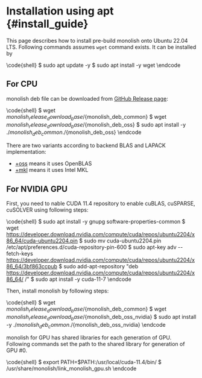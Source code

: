 # Installation using apt {#install_guide}

This page describes how to install pre-build monolish onto Ubuntu 22.04 LTS.
Following commands assumes `wget` command exists. It can be installed by

\code{shell}
$ sudo apt update -y
$ sudo apt install -y wget
\endcode

## For CPU

monolish deb file can be downloaded from [GitHub Release page][release]:

\code{shell}
$ wget ${monolish_release_download_base}/${monolish_deb_common}
$ wget ${monolish_release_download_base}/${monolish_deb_oss}
$ sudo apt install -y ./${monolish_deb_common} ./${monolish_deb_oss}
\endcode

There are two variants according to backend BLAS and LAPACK implementation:

- [+oss][deb_oss] means it uses OpenBLAS
- [+mkl][deb_mkl] means it uses Intel MKL

## For NVIDIA GPU
First, you need to nable CUDA 11.4 repository to enable cuBLAS, cuSPARSE, cuSOLVER using following steps:

\code{shell}
$ sudo apt install -y gnupg software-properties-common
$ wget https://developer.download.nvidia.com/compute/cuda/repos/ubuntu2204/x86_64/cuda-ubuntu2204.pin
$ sudo mv cuda-ubuntu2204.pin /etc/apt/preferences.d/cuda-repository-pin-600
$ sudo apt-key adv --fetch-keys https://developer.download.nvidia.com/compute/cuda/repos/ubuntu2204/x86_64/3bf863ccpub
$ sudo add-apt-repository "deb https://developer.download.nvidia.com/compute/cuda/repos/ubuntu2204/x86_64/ /"
$ sudo apt install -y cuda-11-7
\endcode

Then, install monolish by following steps:

\code{shell}
$ wget ${monolish_release_download_base}/${monolish_deb_common}
$ wget ${monolish_release_download_base}/${monolish_deb_oss_nvidia}
$ sudo apt install -y ./${monolish_deb_common} ./${monolish_deb_oss_nvidia}
\endcode

monolish for GPU has shared libraries for each generation of GPU.
Following commands set the path to the shared library for generation of GPU #0.

\code{shell}
$ export PATH=$PATH:/usr/local/cuda-11.4/bin/
$ /usr/share/monolish/link_monolish_gpu.sh
\endcode


[release]: ${monolish_release_url}
[deb_oss]: ${monolish_release_download_base}/${monolish_deb_oss}
[deb_mkl]: ${monolish_release_download_base}/${monolish_deb_mkl}
[deb_oss_nvidia]: ${monolish_release_download_base}/${monolish_deb_oss_nvidia}
[deb_mkl_nvidia]: ${monolish_release_download_base}/${monolish_deb_mkl_nvidia}
[deb_common]: ${monolish_release_download_base}/${monolish_deb_common}
